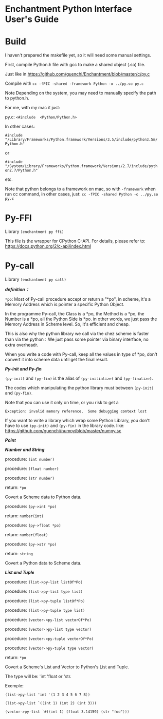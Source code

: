 # Enchantment Python Interface User's Guide

# Build

I haven't prepared the makefile yet, so it will need some manual settings.

First, compile Python.h file with gcc to make a shared object (.so) file.

Just like in https://github.com/guenchi/Enchantment/blob/master/c/py.c 

Compile with `cc -fPIC -shared -framework Python -o ../py.so py.c`

Note Depending on the system, you may need to manually specify the path to python.h.

For me, with my mac it just:

py.c: `<#include  <Python/Python.h>`

In other cases:

`#include "/Library/Frameworks/Python.framework/Versions/3.5/include/python3.5m/Python.h"`

or

`#include "/System/Library/Frameworks/Python.framework/Versions/2.7/include/python2.7/Python.h"`

etc.

Note that python belongs to a framework on mac, so with `-framework` when run cc command, in other cases, just: `cc -fPIC -shared Python -o ../py.so py.c`


# Py-FFI

Library `(enchantment py ffi)`

This file is the wrapper for CPython C-API. For details, please refer to: https://docs.python.org/2/c-api/index.html


# Py-call

Library `(enchantment py call)`

***definition：***

`*po`: Most of Py-call procedure accept or return a "*po", in scheme, it's a Memory Address which is pointer a specific Python Object.

In the programme Py-call, the Class is a *po, the Method is a *po, the Number is a *po, all the Python Side is *po. in other words, we just pass the Memory Address in Scheme level. So, it's efficient and cheap.

This is also why the python library we call via the chez scheme is faster than via the python：We just pass some pointer via binary interface, no extra overheadr.

When you write a code with Py-call, keep all the values in type of *po, don't convert it into scheme data until get the final result.

***Py-init and Py-fin***

`(py-init)` and `(py-fin)` is the alias of `(py-initialize)` and `(py-finalize)`.
 
The codes which manipulating the python library must between `(py-init)` and `(py-fin)`.

Note that you can use it only on time, or you risk to get a 

`Exception: invalid memory reference.  Some debugging context lost`

If you want to write a library which wrap some Python Library, you don't have to use `(py-init)` and `(py-fin)` in the library code. like: https://github.com/guenchi/numpy/blob/master/numpy.sc


***Point***




***Number and String***

procedure: `(int number)` 

procedure: `(float number)`

procedure: `(str number)`

return: `*po`

Covert a Scheme data to Python data.

procedure: `(py->int *po)`

return: `number(int)`

procedure: `(py->float *po)`

return: `number(float)`

procedure: `(py->str *po)` 

return: `string`

Covert a Python data to Scheme data.


***List and Tuple***

procedure: `(list->py-list listOf*Po)`

procedure: `(list->py-list type list)`

procedure: `(list->py-tuple listOf*Po)`

procedure: `(list->py-tuple type list)`

procedure: `(vector->py-list vectorOf*Po)`

procedure: `(vector->py-list type vector)`

procedure: `(vector->py-tuple vectorOf*Po)`

procedure: `(vector->py-tuple type vector)`

return: `*po`

Covert a Scheme's List and Vector to Python's List and Tuple.

The type will be: 'int 'float or 'str.

Exemple:

`(list->py-list 'int '(1 2 3 4 5 6 7 8))`

``(list->py-list `((int 1) (int 2) (int 3)))``

``(vector->py-list `#((int 1) (float 3.14159) (str "foo")))``
